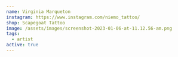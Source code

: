 ```yaml
---
name: Virginia Marqueton
instagram: https://www.instagram.com/niemo_tattoo/
shop: Scapegoat Tattoo
image: /assets/images/screenshot-2023-01-06-at-11.12.56-am.png
tags:
  - artist
active: true
---
```

